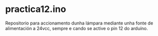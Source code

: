 # practica12.ino
Repositorio para accionamento dunha lámpara mediante unha fonte de alimentación a 24vcc, sempre e cando se active o pin 12 do arduíno.
